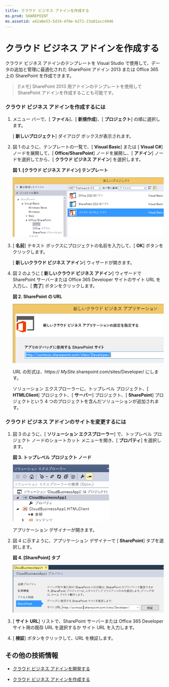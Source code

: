 ```yaml
---
title: クラウド ビジネス アドインを作成する
ms.prod: SHAREPOINT
ms.assetid: a42a0e53-5d19-4f0e-b271-23a01acc4946
---
```



# クラウド ビジネス アドインを作成する
クラウド ビジネス アドインのテンプレートを Visual Studio で使用して、データの追加と管理に最適化された SharePoint アドイン 2013 または Office 365 上の SharePoint を作成できます。
> [!メモ]
> SharePoint 2013 用アドインのテンプレートを使用して SharePoint アドインを作成することも可能です。 
  
    
    


### クラウド ビジネス アドインを作成するには


1. メニュー バーで、[ **ファイル**]、[ **新規作成**]、[ **プロジェクト**] の順に選択します。
    
    [ **新しいプロジェクト**] ダイアログ ボックスが表示されます。
    
  
2. 図 1 のように、テンプレートの一覧で、[ **Visual Basic**] または [ **Visual C#**] ノードを展開して、[ **Office/SharePoint**] ノードを展開し、[ **アドイン**] ノードを選択してから、[ **クラウド ビジネス アドイン**] を選択します。
    
   **図 1. [クラウド ビジネス アドイン] テンプレート**

  

     ![クラウド ビジネス アプリの作成用テンプレート](images/CloudBusinessApptemplate.PNG)
  

  

  
3. [ **名前**] テキスト ボックスにプロジェクトの名前を入力して、[ **OK**] ボタンをクリックします。
    
    [ **新しいクラウド ビジネス アドイン**] ウィザードが開きます。
    
  
4. 図 2 のように [ **新しいクラウド ビジネス アドイン**] ウィザードで SharePoint サーバーまたは Office 365 Developer サイトのサイト URL を入力し、[ **完了**] ボタンをクリックします。
    
   **図 2. SharePoint の URL**

  

     ![SharePoint の URL](images/SiteURL.PNG)
  

    URL の形式は、https://  _MySite_.sharepoint.com/sites/Developer/ にします。
    
    ソリューション エクスプローラーに、トップレベル プロジェクト、[ **HTMLClient**] プロジェクト、[ **サーバー**] プロジェクト、[ **SharePoint**] プロジェクトという 4 つのプロジェクトを含んだソリューションが追加されます。
    
  

### クラウド ビジネス アドインのサイトを変更するには


1. 図 3 のように、[ **ソリューション エクスプローラー**] で、トップレベル プロジェクト ノードのショートカット メニューを開き、[ **プロパティ**] を選択します。
    
   **図 3. トップレベル プロジェクト ノード**

  

     ![最上位のプロジェクト ノード](images/Top-levelprojectnode.PNG)
  

    アプリケーション デザイナーが開きます。
    
  
2. 図 4 に示すように、アプリケーション デザイナーで [ **SharePoint**] タブを選択します。
    
   **図 4. [SharePoint] タブ**

  

     ![SharePoint プロパティのタブ](images/SharePointtab.PNG)
  

  

  
3. [ **サイト URL**] リストで、SharePoint サーバーまたは Office 365 Developer サイト用の既存 URL を選択するか サイト URL を入力します。
    
  
4. [ **検証**] ボタンをクリックして、URL を検証します。
    
  

## その他の技術情報
<a name="bk_addresources"> </a>


-  [クラウド ビジネス アドインを開発する](develop-cloud-business-add-ins.md)
    
  
-  [クラウド ビジネス アドインを作成する](create-cloud-business-add-ins.md)
    
  

